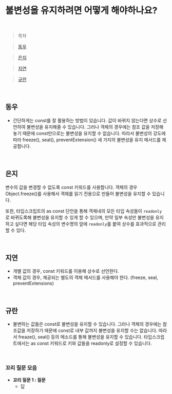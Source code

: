# 불변성을 유지하려면 어떻게 해야하나요?

<br />

> 목차

> [동우](#동우)

> [은지](#은지)

> [지연](#지연)

> [규란](규란)

<br />

## 동우

- 간단하게는 const를 잘 활용하는 방법이 있습니다. 값이 바뀌지 않는다면 상수로 선언하여 불변성을 유지해줄 수 있습니다. 그러나 객체의 경우에는 참조 값을 저장해놓기 때문에 const만으로는 불변성을 유지할 수 없습니다. 따라서 불변성의 강도에 따라 freeze(), seal(), preventExtension() 세 가지의 불변성을 유지 메서드를 제공합니다.

<br />

## 은지

변수의 값을 변경할 수 없도록 const 키워드를 사용합니다. 객체의 경우 Object.freeze()를 사용해서 객체를 읽기 전용으로 만들어 불변성을 유지할 수 있습니다.

또한, 타입스크립트의 as const 단언을 통해 객체내의 모든 타입 속성들이 `readonly`
로 바뀌도록해 불변성을 유지할 수 있게 할 수 있으며, 만약 일부 속성만 불변성을 유지하고 싶다면 해당 타입 속성의 변수명의 앞에 `readonly`를 붙여 상수를 효과적으로 관리할 수 있다.

<br />

## 지연

- 개별 값의 경우, const 키워드를 이용해 상수로 선언한다.
- 객체 값의 경우, 제공되는 별도의 객체 메서드를 사용해야 한다. (freeze, seal, preventExtensions)

<br />

## 규란

- 불변하는 값들은 const로 불변성을 유지할 수 있습니다. 그러나 객체의 경우에는 참조값을 저장하기 때문에 const로 내부 값까지 불변성을 유지할 수는 없습니다. 따라서 freaze(), seal() 등의 메소드를 통해 불변성을 유지할 수 있습니다. 타입스크립트에서는 as const 키워드로 키와 값들을 readonly로 설정할 수 있습니다.

<br />

### 꼬리 질문 모음

- **꼬리 질문 1 : 질문**
  - 답
